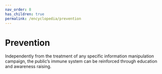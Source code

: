 ```yaml
---
nav_order: 8
has_children: true
permalink: /encyclopedia/prevention
---
```


# Prevention

Independently from the treatment of any specific information manipulation campaign, the public’s immune system can be reinforced through education and awareness raising.
